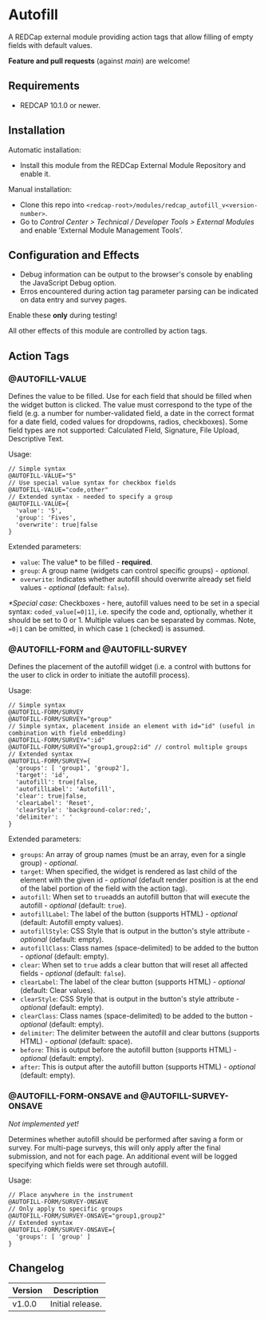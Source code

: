 # Autofill

A REDCap external module providing action tags that allow filling of empty fields with default values.

**Feature and pull requests** (against _main_) are welcome!

## Requirements

- REDCAP 10.1.0 or newer.

## Installation

Automatic installation:

- Install this module from the REDCap External Module Repository and enable it.

Manual installation:

- Clone this repo into `<redcap-root>/modules/redcap_autofill_v<version-number>`.
- Go to _Control Center > Technical / Developer Tools > External Modules_ and enable 'External Module Management Tools'.

## Configuration and Effects

- Debug information can be output to the browser's console by enabling the JavaScript Debug option.
- Erros encountered during action tag parameter parsing can be indicated on data entry and survey pages.

Enable these **only** during testing!

All other effects of this module are controlled by action tags.

## Action Tags

### @AUTOFILL-VALUE

Defines the value to be filled. Use for each field that should be filled when the widget button is clicked. The value must correspond to the type of the field (e.g. a number for number-validated field, a date in the correct format for a date field, coded values for dropdowns, radios, checkboxes).
Some field types are not supported: Calculated Field, Signature, File Upload, Descriptive Text.

Usage:

```JS
// Simple syntax
@AUTOFILL-VALUE="5"
// Use special value syntax for checkbox fields
@AUTOFILL-VALUE="code,other"
// Extended syntax - needed to specify a group
@AUTOFILL-VALUE={
  'value': '5',
  'group': 'Fives',
  'overwrite': true|false
}
```

Extended parameters:

- `value`: The value* to be filled - **required**.
- `group`: A group name (widgets can control specific groups) - _optional_.
- `overwrite`: Indicates whether autofill should overwrite already set field values - _optional_ (default: `false`).

_*Special case:_ Checkboxes - here, autofill values need to be set in a special syntax: `coded_value[=0|1]`, i.e. specify the code and, optionally, whether it should be set to 0 or 1. Multiple values can be separated by commas. Note, `=0|1` can be omitted, in which case `1` (checked) is assumed.

### @AUTOFILL-FORM and @AUTOFILL-SURVEY

Defines the placement of the autofill widget (i.e. a control with buttons for the user to click in order to initiate the autofill process).

Usage:

```JS
// Simple syntax
@AUTOFILL-FORM/SURVEY
@AUTOFILL-FORM/SURVEY="group"
// Simple syntax, placement inside an element with id="id" (useful in combination with field embedding)
@AUTOFILL-FORM/SURVEY=":id"
@AUTOFILL-FORM/SURVEY="group1,group2:id" // control multiple groups
// Extended syntax
@AUTOFILL-FORM/SURVEY={
  'groups': [ 'group1', 'group2'],
  'target': 'id',
  'autofill': true|false,
  'autofillLabel': 'Autofill',
  'clear': true|false,
  'clearLabel': 'Reset',
  'clearStyle': 'background-color:red;',
  'delimiter': ' '
}
```

Extended parameters:

- `groups`: An array of group names (must be an array, even for a single group) - _optional_.
- `target`: When specified, the widget is rendered as last child of the element with the given id - _optional_ (default render position is at the end of the label portion of the field with the action tag).
- `autofill`: When set to `true`adds an autofill button that will execute the autofill - _optional_ (default: `true`).
- `autofillLabel`: The label of the button (supports HTML) - _optional_ (default: Autofill empty values).
- `autofillStyle`: CSS Style that is output in the button's style attribute - _optional_ (default: empty).
- `autofillClass`: Class names (space-delimited) to be added to the button - _optional_ (default: empty).
- `clear`: When set to `true` adds a clear button that will reset all affected fields - _optional_ (default: `false`).
- `clearLabel`: The label of the clear button (supports HTML) - _optional_ (default: Clear values).
- `clearStyle`: CSS Style that is output in the button's style attribute - _optional_ (default: empty).
- `clearClass`: Class names (space-delimited) to be added to the button - _optional_ (default: empty).
- `delimiter`: The delimiter between the autofill and clear buttons (supports HTML) - _optional_ (default: space).
- `before`: This is output before the autofill button (supports HTML) - _optional_ (default: empty).
- `after`: This is output after the autofill button (supports HTML) - _optional_ (default: empty).

### @AUTOFILL-FORM-ONSAVE and @AUTOFILL-SURVEY-ONSAVE

_Not implemented yet!_

Determines whether autofill should be performed after saving a form or survey. For multi-page surveys, this will only apply after the final submission, and not for each page. An additional event will be logged specifying which fields were set through autofill.

Usage:

```JS
// Place anywhere in the instrument
@AUTOFILL-FORM/SURVEY-ONSAVE
// Only apply to specific groups
@AUTOFILL-FORM/SURVEY-ONSAVE="group1,group2"
// Extended syntax
@AUTOFILL-FORM/SURVEY-ONSAVE={
  'groups': [ 'group' ]
}
```

## Changelog

Version | Description
------- | --------------------
v1.0.0  | Initial release.
